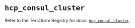 # `hcp_consul_cluster`

Refer to the Terraform Registry for docs: [`hcp_consul_cluster`](https://registry.terraform.io/providers/hashicorp/hcp/0.109.0/docs/resources/consul_cluster).
